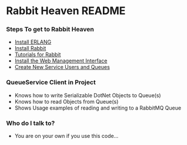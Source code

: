 # Rabbit Heaven README #

### Steps To get to Rabbit Heaven ###

* [Install ERLANG](https://www.erlang.org/downloads)
* [Install Rabbit](https://www.rabbitmq.com/download.html)
* [Tutorials for Rabbit](https://github.com/rabbitmq/rabbitmq-tutorials)
* [Install the Web Management Interface](https://www.rabbitmq.com/management.html)
 * [Create New Service Users and Queues](http://localhost:15672/#/users)

### QueueService Client in Project  ###

* Knows how to write Serializable DotNet Objects to Queue(s)
* Knows how to read Objects from Queue(s)
* Shows Usage examples of reading and writing to a RabbitMQ Queue

### Who do I talk to? ###

* You are on your own if you use this code...
